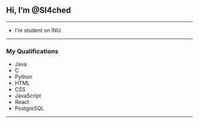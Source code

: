 ## **Hi, I’m @Sl4ched**
***

- I'm student on INU 

***

### **My Qualifications**

- Java 
- C
- Python
- HTML
- CSS
- JavaScript
- React
- PostgreSQL

***
